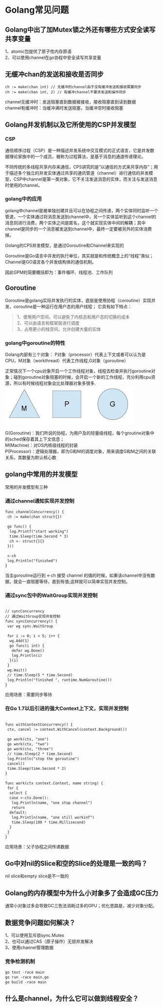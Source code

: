 # Golang常见问题

## Golang中出了加Mutex锁之外还有哪些方式安全读写共享变量

1、atomic包提供了原子性内存原语  
2、可以使用channel在go协程中安全读写共享变量  

## 无缓冲chan的发送和接收是否同步

```golang
ch := make(chan int) // 无缓冲的channel由于没有缓冲发送和接收需要同步
ch := make(chan int, 2) // 有缓冲channel不要求发送和操作同步
```

channel无缓冲时：发送阻塞直到数据被接收，接收阻塞直到读到数据  
channel有缓冲时：当缓冲满时发送阻塞，当缓冲空时接收阻塞  

## Golang并发机制以及它所使用的CSP并发模型

### CSP

通信顺序过程（CSP）是一种描述并发系统中交互模式的正式语言，它是并发数据理论家族中的一个成员，被称为过程算法，是基于消息的通道传递理论。

不同传统的多线程共享内存来通信，CPS讲究的是“以通信的方式来共享内存”；用于描述多个独立的并发实体通过共享的通讯管道（channel）进行通信的并发模型，CSP中channel是第一类对象，它不关注发送消息的实体，而关注与发送消息时使用的channel。

### golang中的应用

golang中channel是被单独创建并且可以在协程之间传递，两个实体同时监听一个管道，一个实体通过将消息发送到channel中，另一个实体监听到这个channel的消息则进行消费，两个实体之间是匿名，这个就实现实体中间的解耦；其中channel是同步的一个消息被发送到channel中，最终一定要被另外的实体消费掉。

Golang的CPS并发模型，是通过Goroutine和Channel来实现的  

Goroutine是Go语言中并发的执行单位，其实就是和传统概念上的“线程”类似；Channel是GO语言各个并发结构体的通信机制。

因此GPM的简要概括即为：事件循环、线程池、工作队列

## Goroutine

Goroutine是golang实际并发执行的实体，底层是使用协程（coroutine）实现并发，coroutine是一种运行在用户态的用户线程；
它具有如下特点：  
>1、使用用户空间，可以避免了内核态和用户态的切换的成本  
>2、可以由语言和框架层进行调度  
>3、占用更小的栈空间，允许创建大量的实体  

### golang中goroutine的特性

Golang内部有三个对象： P对象（processor）代表上下文或者可以认为是CPU，M对象（workthread）代表工作线程,G对象（goroutine）

正常情况下一个cpu对象开启一个工作线程对象，线程去检查并执行goroutine对象；碰到goroutine对象阻塞的时候，会开启一个新的工作线程，充分利用cpu资源，所以有时候线程对象会比处理器对象多很多.
![image](./image/goroutine_struct.jpg)

G(Goroutine)：我们所说的协程，为用户及的轻量级线程，每个groutine对象中的sched保存着其上下文信息；  
M(Machine)：对OS内核级线程的封装  
P(Processor)：逻辑处理器，即为G和M的调度对象，用来调度G和M之间的关联关系，其数量为默认核心数

## golang中常用的并发模型

常用的并发模型有三种

### 通过channel通知实现并发控制

```golang
func channelConcurrency() {
 ch := make(chan struct{})

 go func() {
  log.Printf("start working")
  time.Sleep(time.Second * 3)
  ch <- struct{}{}
 }()

 <-ch
 log.Println("finished")
}
```

当主goroutine运行到 <-ch 接受 channel 的值的时候，如果该channel中没有数据，就会一直阻塞等待，直到有值;这样就可以简单实现并发控制。

### 通过sync包中的WaitGroup实现并发控制

```golang

// syncConcurrency
// 通过WaitGroup实现并发控制
func syncConcurrency() {
 var wg sync.WaitGroup

 for i := 0; i < 5; i++ {
  wg.Add(1)
  go func(i int) {
   defer wg.Done()
   log.Println(i)
  }(i)
 }
 wg.Wait()
 // time.Sleep(5 * time.Second)
 log.Println("finished ", runtime.NumGoroutine())
}
```

应用场景：需要同步等待

### 在Go 1.7以后引进的强大Context上下文，实现并发控制

```golang

func withContextConcurrency() {
 ctx, cancel := context.WithCancel(context.Background())

 go work(ctx, "one")
 go work(ctx, "two")
 go work(ctx, "three")
 // time.Sleep(2 * time.Second)
 log.Println("stop the goroutine")
 cancel()
 time.Sleep(time.Second * 2)
}

func work(ctx context.Context, name string) {
 for {
  select {
  case <-ctx.Done():
   log.Println(name, "one stop channel")
   return
  default:
   log.Println(name, "one still workinf")
   time.Sleep(100 * time.Millisecond)
  }
 }
}
```

应用场景：父子协程之间传递数据

## Go中对nil的Slice和空的Slice的处理是一致的吗？

nil slice和empty slice是不一致的

## Golang的内存模型中为什么小对象多了会造成GC压力

通常小对象过多会导致GC三色法消耗过多的GPU；优化思路是，减少对象分配。

## 数据竞争问题如何解决？

1、可以使用互斥锁sync.Mutex  
2、也可以通过CAS（原子操作）无锁并发解决  
3、使用channel管理数据  

### 竞争检测机制

```golang
go test -race main
go run -race main.go
go build -race main
```

## 什么是channel，为什么它可以做到线程安全？
